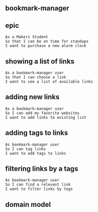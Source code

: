 ## bookmark-manager

epic
---------
```
As a Makers Student
So that I can be on time for standups
I want to purchase a new alarm clock
```
showing a list of links
--------
```
As a bookmark-manager user
So that I can choose a link
I want to see a list of available links
```
adding new links
--------
```
As a bookmark-manager user
So I can add my favorite websites
I want to add links to existing list
```
adding tags to links
--------
```
As bookmark-manager user
So I can tag links
I want to add tags to links  
```
filtering links by a tags
-------
```
As bookmark-manager user
So I can find a relevant link
I want to filter links by tags
```
## domain model
